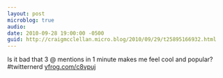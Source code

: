 ```yaml
---
layout: post
microblog: true
audio: 
date: 2010-09-28 19:00:00 -0500
guid: http://craigmcclellan.micro.blog/2010/09/29/t25895166932.html
---
```

Is it bad that 3 @ mentions in 1 minute makes me feel cool and popular? #twitternerd [yfrog.com/c8vpuj](http://yfrog.com/c8vpuj)
